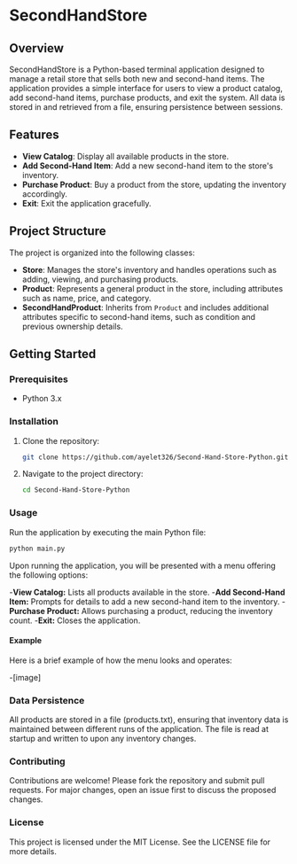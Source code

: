 # SecondHandStore

## Overview

SecondHandStore is a Python-based terminal application designed to manage a retail store that sells both new and second-hand items. The application provides a simple interface for users to view a product catalog, add second-hand items, purchase products, and exit the system. All data is stored in and retrieved from a file, ensuring persistence between sessions.

## Features

- **View Catalog**: Display all available products in the store.
- **Add Second-Hand Item**: Add a new second-hand item to the store's inventory.
- **Purchase Product**: Buy a product from the store, updating the inventory accordingly.
- **Exit**: Exit the application gracefully.

## Project Structure

The project is organized into the following classes:

- **Store**: Manages the store's inventory and handles operations such as adding, viewing, and purchasing products.
- **Product**: Represents a general product in the store, including attributes such as name, price, and category.
- **SecondHandProduct**: Inherits from `Product` and includes additional attributes specific to second-hand items, such as condition and previous ownership details.

## Getting Started

### Prerequisites

- Python 3.x

### Installation

1. Clone the repository:
    ```sh
    git clone https://github.com/ayelet326/Second-Hand-Store-Python.git
    ```

2. Navigate to the project directory:
    ```sh
    cd Second-Hand-Store-Python
    ```

### Usage

Run the application by executing the main Python file:
```sh
python main.py
```
Upon running the application, you will be presented with a menu offering the following options:

-**View Catalog:** Lists all products available in the store.
-**Add Second-Hand Item:** Prompts for details to add a new second-hand item to the inventory.
-**Purchase Product:** Allows purchasing a product, reducing the inventory count.
-**Exit:** Closes the application.
#### Example
Here is a brief example of how the menu looks and operates:

-[image] 
### Data Persistence
All products are stored in a file (products.txt), ensuring that inventory data is maintained between different runs of the application. The file is read at startup and written to upon any inventory changes.

### Contributing
Contributions are welcome! Please fork the repository and submit pull requests. For major changes, open an issue first to discuss the proposed changes.

### License
This project is licensed under the MIT License. See the LICENSE file for more details.


